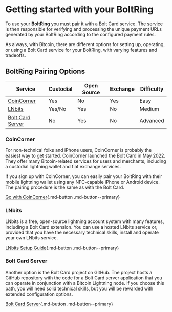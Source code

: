 # Getting started with your BoltRing

To use your **BoltRing** you must pair it with a Bolt Card service. The service is then responsible
for verifying and processing the unique payment URLs generated by your BoltRing according to the
configured payment rules.

As always, with Bitcoin, there are different options for setting up, operating, or using a Bolt Card
service for your BoltRing, with varying features and tradeoffs.

## BoltRing Pairing Options

| Service                               | Custodial | Open Source | Exchange | Difficulty |
| ------------------------------------- | --------- | ----------- | -------- | ---------- |
| [CoinCorner](#coincorner)             | Yes       | No          | Yes      | Easy       |
| [LNbits](#lnbits)                     | Yes/No    | Yes         | No       | Medium     |
| [Bolt Card Server](#bolt-card-server) | No        | Yes         | No       | Advanced   |

### CoinCorner

For non-technical folks and iPhone users, CoinCorner is probably the easiest way to get started.
CoinCorner launched the Bolt Card in May 2022. They offer many Bitcoin-related services for users
and merchants, including a custodial lightning wallet and fiat exchange services.

If you sign up with CoinCorner, you can easily pair your BoltRing with their mobile lightning wallet
using any NFC-capable iPhone or Android device. The pairing procedure is the same as with the Bolt
Card.

[Go with CoinCorner](https://www.coincorner.com/?AffiliateId=126082){.md-button .md-button--primary}

### LNbits

LNbits is a free, open-source lightning account system with many features, including a Bolt Card
extension. You can use a hosted LNbits service or, provided that you have the necessary technical
skills, install and operate your own LNbits service.

[LNbits Setup Guide](/lnbits){.md-button .md-button--primary}

### Bolt Card Server

Another option is the Bolt Card project on GitHub. The project hosts a GitHub repository with the
code for a Bolt Card server application that you can operate in conjunction with a Bitcoin Lightning
node. If you choose this path, you will need solid technical skills, but you will be rewarded with
extended configuration options.

[Bolt Card Server](https://github.com/boltcard/boltcard){.md-button .md-button--primary}
